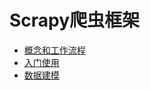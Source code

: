 # Scrapy爬虫框架

- [概念和工作流程](./guide/basic.md)
- [入门使用](./guide/getting-started.md)
- [数据建模](./guide/data-modeling.md)